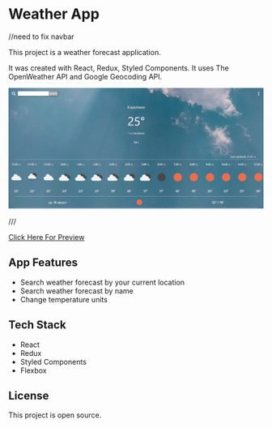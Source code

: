 # Weather App

//need to fix navbar
 
This project is a weather forecast application.

It was created with React, Redux, Styled Components. It uses The OpenWeather API and Google Geocoding API.

![example-site](https://raw.githubusercontent.com/PeshoBiceps/Weather-app/master/src/weather.jpg)

///

[Click Here For Preview](https://weather-app-bg-2021.web.app/)


## App Features
- Search weather forecast by your current location
- Search weather forecast by name
- Change temperature units

## Tech Stack

- React
- Redux
- Styled Components
- Flexbox


## License

This project is open source.
